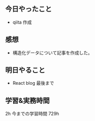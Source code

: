 ## 今日やったこと

- qiita 作成

## 感想

- 構造化データについて記事を作成した。

## 明日やること

- React blog 最後まで

## 学習&実務時間

2h
今までの学習時間 729h
